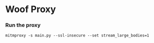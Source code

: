 # Woof Proxy

### Run the proxy

```
mitmproxy -s main.py --ssl-insecure --set stream_large_bodies=1
```
